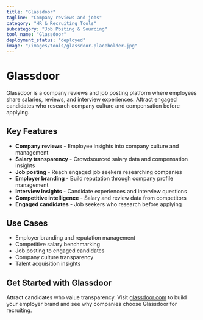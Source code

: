 ```yaml
---
title: "Glassdoor"
tagline: "Company reviews and jobs"
category: "HR & Recruiting Tools"
subcategory: "Job Posting & Sourcing"
tool_name: "Glassdoor"
deployment_status: "deployed"
image: "/images/tools/glassdoor-placeholder.jpg"
---
```


# Glassdoor

Glassdoor is a company reviews and job posting platform where employees share salaries, reviews, and interview experiences. Attract engaged candidates who research company culture and compensation before applying.

## Key Features

- **Company reviews** - Employee insights into company culture and management
- **Salary transparency** - Crowdsourced salary data and compensation insights
- **Job posting** - Reach engaged job seekers researching companies
- **Employer branding** - Build reputation through company profile management
- **Interview insights** - Candidate experiences and interview questions
- **Competitive intelligence** - Salary and review data from competitors
- **Engaged candidates** - Job seekers who research before applying

## Use Cases

- Employer branding and reputation management
- Competitive salary benchmarking
- Job posting to engaged candidates
- Company culture transparency
- Talent acquisition insights

## Get Started with Glassdoor

Attract candidates who value transparency. Visit [glassdoor.com](https://www.glassdoor.com) to build your employer brand and see why companies choose Glassdoor for recruiting.
